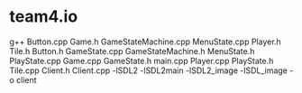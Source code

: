# team4.io
g++ Button.cpp Game.h GameStateMachine.cpp MenuState.cpp Player.h Tile.h Button.h GameState.cpp GameStateMachine.h MenuState.h PlayState.cpp Game.cpp GameState.h main.cpp Player.cpp PlayState.h Tile.cpp Client.h Client.cpp -lSDL2 -lSDL2main -lSDL2_image -lSDL_image -o client
